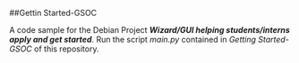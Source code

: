 ##Gettin Started-GSOC

A code sample for the Debian Project ***Wizard/GUI helping students/interns apply and get started***.
Run the script _main.py_ contained in _Getting Started-GSOC_ of this repository.